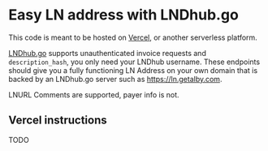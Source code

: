 # Easy LN address with LNDhub.go

This code is meant to be hosted on [Vercel](https://vercel.com), or another serverless platform.

[LNDhub.go](https://github.com/getalby/lndhub.go) supports unauthenticated invoice requests and `description_hash`, you only need your LNDhub username.
These endpoints should give you a fully functioning LN Address on your own domain that is backed by an LNDhub.go server such as https://ln.getalby.com.

LNURL Comments are supported, payer info is not.


## Vercel instructions
TODO
